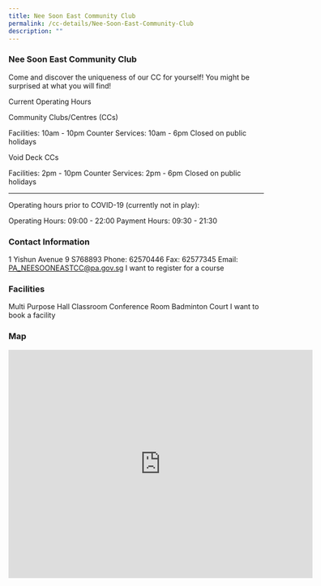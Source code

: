 ```yaml
---
title: Nee Soon East Community Club
permalink: /cc-details/Nee-Soon-East-Community-Club
description: ""
---
```

### Nee Soon East Community Club

Come and discover the uniqueness of our CC for yourself! You might be surprised at what you will find!

Current Operating Hours

Community Clubs/Centres (CCs)

Facilities: 10am - 10pm
Counter Services: 10am - 6pm
Closed on public holidays

Void Deck CCs

Facilities: 2pm - 10pm
Counter Services: 2pm - 6pm
Closed on public holidays

-------

Operating hours prior to COVID-19 (currently not in play):

Operating Hours: 09:00 - 22:00
Payment Hours: 09:30 - 21:30

### Contact Information
1 Yishun Avenue 9 S768893
Phone: 62570446
Fax: 62577345
Email: PA_NEESOONEASTCC@pa.gov.sg
I want to register for a course

### Facilities
Multi Purpose Hall
Classroom
Conference Room
Badminton Court
I want to book a facility

### Map
<iframe src="https://www.google.com/maps/embed?pb=!1m18!1m12!1m3!1d3988.5744948187908!2d103.83407862838274!3d1.4307115583865508!2m3!1f0!2f0!3f0!3m2!1i1024!2i768!4f13.1!3m3!1m2!1s0x31da1465e76aaa75%3A0x7d8e6f50e1d4eca5!2s1%20Yishun%20Ave%209%2C%20Singapore%20768893!5e0!3m2!1sen!2ssg!4v1661235376872!5m2!1sen!2ssg" width="600" height="450" style="border:0;" allowfullscreen="" loading="lazy" ></iframe>